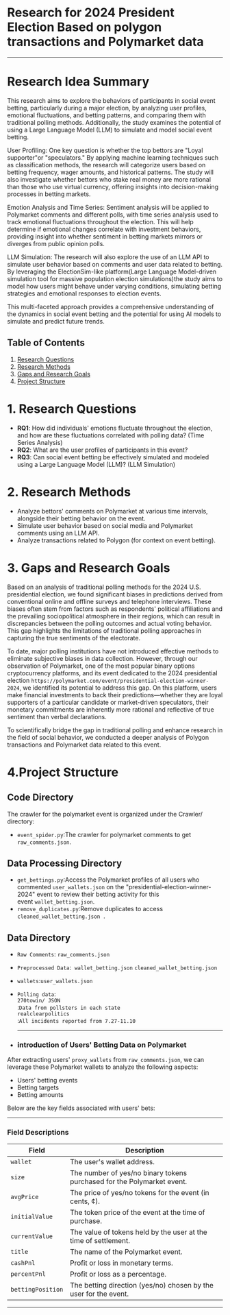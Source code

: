 # Research for 2024 President Election Based on polygon transactions and Polymarket data

----

# Research Idea Summary             

This research aims to explore the behaviors of participants in social event betting, particularly during a major election, by analyzing user profiles, emotional fluctuations, and betting patterns, and comparing them with traditional polling methods. Additionally, the study examines the potential of using a Large Language Model (LLM) to simulate and model social event betting.

User Profiling: One key question is whether the top bettors are "Loyal supporter"or "speculators." By applying machine learning techniques such as classification methods, the research will categorize users based on betting frequency, wager amounts, and historical patterns. The study will also investigate whether bettors who stake real money are more rational than those who use virtual currency, offering insights into decision-making processes in betting markets.

Emotion Analysis and Time Series: Sentiment analysis will be applied to Polymarket comments and different polls, with time series analysis used to track emotional fluctuations throughout the election. This will help determine if emotional changes correlate with investment behaviors, providing insight into whether sentiment in betting markets mirrors or diverges from public opinion polls.

LLM Simulation: The research will also explore the use of an LLM API to simulate user behavior based on comments and user data related to betting. By leveraging the ElectionSim-like platform(Large Language Model-driven simulation tool for massive population election simulations)the study aims to model how users might behave under varying conditions, simulating betting strategies and emotional responses to election events.

This multi-faceted approach provides a comprehensive understanding of the dynamics in social event betting and the potential for using AI models to simulate and predict future trends.


## Table of Contents
1. [Research Questions](#1-research-questions)
2. [Research Methods](#2-research-methods)
3. [Gaps and Research Goals](#3-gaps-and-research-goals)
4. [Project Structure](#4-project-structure)


# 1. Research Questions

- **RQ1**: How did individuals' emotions fluctuate throughout the election, and how are these fluctuations correlated with polling data? (Time Series Analysis)
- **RQ2**: What are the user profiles of participants in this event?
- **RQ3**: Can social event betting be effectively simulated and modeled using a Large Language Model (LLM)? (LLM Simulation)

# 2. Research Methods

- Analyze bettors' comments on Polymarket at various time intervals, alongside their betting behavior on the event.
- Simulate user behavior based on social media and Polymarket comments using an LLM API.
- Analyze transactions related to Polygon (for context on event betting).

# 3. Gaps and Research Goals    

 
Based on an analysis of traditional polling methods for the 2024 U.S. presidential election, we found significant biases in predictions derived from conventional online and offline surveys and telephone interviews. These biases often stem from factors such as respondents' political affiliations and the prevailing sociopolitical atmosphere in their regions, which can result in discrepancies between the polling outcomes and actual voting behavior. This gap highlights the limitations of traditional polling approaches in capturing the true sentiments of the electorate.

To date, major polling institutions have not introduced effective methods to eliminate subjective biases in data collection. However, through our observation of Polymarket, one of the most popular binary options cryptocurrency platforms, and its event dedicated to the 2024 presidential election `https://polymarket.com/event/presidential-election-winner-2024`, we identified its potential to address this gap. On this platform, users make financial investments to back their predictions—whether they are loyal supporters of a particular candidate or market-driven speculators, their monetary commitments are inherently more rational and reflective of true sentiment than verbal declarations.

To scientifically bridge the gap in traditional polling and enhance research in the field of social behavior, we conducted a deeper analysis of Polygon transactions and Polymarket data related to this event.

# 4.Project Structure
## Code Directory
The crawler for the polymarket event is organized under the Crawler/ directory:

- `event_spider.py`:The crawler for polymarket comments to get `raw_comments.json`.
 
## Data Processing Directory
- `get_bettings.py`:Access the Polymarket profiles of all users who commented `user_wallets.json` on the "presidential-election-winner-2024" event to review their betting activity for this event `wallet_betting.json`. 
- `remove_duplicates.py`:Remove duplicates to access `cleaned_wallet_betting.json`  .    
## Data Directory        
- `Raw Comments`: `raw_comments.json`        
- `Preprocessed Data`:  `wallet_betting.json` `cleaned_wallet_betting.json` 
- `wallets`:`user_wallets.json`  
- `Polling data`: <br>`270towin/ JSON`<br>:`Data from pollsters in each state`<br>`realclearpolitics` <br> :`All incidents reported from 7.27-11.10`

  
  ____
- ### introduction of Users' Betting Data on Polymarket


After extracting users' `proxy_wallets` from `raw_comments.json`, we can leverage these Polymarket wallets to analyze the following aspects:


- Users' betting events
- Betting targets
- Betting amounts

Below are the key fields associated with users' bets:

---

### **Field Descriptions**

| **Field**            | **Description**                                                                                     |
|-----------------------|-----------------------------------------------------------------------------------------------------|
| `wallet`             | The user's wallet address.                                                                          |
| `size`               | The number of yes/no binary tokens purchased for the Polymarket event.                              |
| `avgPrice`           | The price of yes/no tokens for the event (in cents, ¢).                                             |
| `initialValue`       | The token price of the event at the time of purchase.                                               |
| `currentValue`       | The value of tokens held by the user at the time of settlement.                                     |
| `title`              | The name of the Polymarket event.                                                                   |
| `cashPnl`            | Profit or loss in monetary terms.                                                                   |
| `percentPnl`         | Profit or loss as a percentage.                                                                     |
| `bettingPosition`    | The betting direction (yes/no) chosen by the user for the event.                                    |

---
